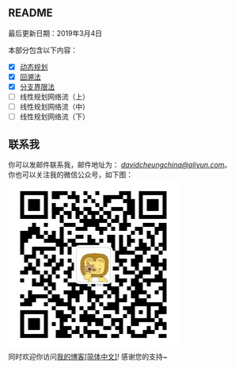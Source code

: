 ## README

最后更新日期：2019年3月4日

本部分包含以下内容：
 - [x] [动态规划](https://github.com/dqhplhzz2008/Study-notes/blob/master/Algorithm/dynamicprogramming.md)
 - [x] [回溯法](https://github.com/dqhplhzz2008/Study-notes/blob/master/Algorithm/backtrack.md)
 - [x] [分支界限法](https://github.com/dqhplhzz2008/Study-notes/blob/master/Algorithm/branchbound.md)
 - [ ] 线性规划网络流（上）
 - [ ] 线性规划网络流（中）
  - [ ] 线性规划网络流（下）

## 联系我
你可以发邮件联系我，邮件地址为： *davidcheungchina@aliyun.com*。<br>
你也可以关注我的微信公众号，如下图：
![](https://github.com/dqhplhzz2008/dqhplhzz2008.github.io/raw/master/weixingongzhonghao.jpg)  <br>
同时欢迎你访问[我的博客[简体中文]](http://www.yushuai.xyz)!
感谢您的支持~
